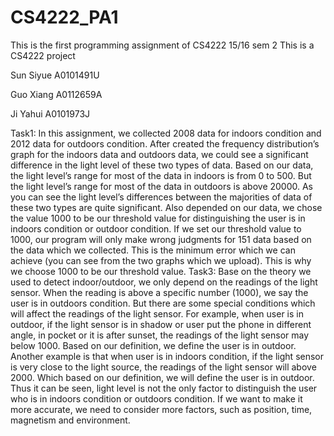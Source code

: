 # CS4222_PA1
This is the first programming assignment of CS4222 15/16 sem 2
This is a CS4222 project 

Sun Siyue A0101491U 

Guo Xiang A0112659A 

Ji Yahui A0101973J

Task1: In this assignment, we collected 2008 data for indoors condition and 2012 
data for outdoors condition. After created the frequency distribution’s graph for the 
indoors data and outdoors data, we could see a significant difference in the light level 
of these two types of data. Based on our data, the light level’s range for most of the 
data in indoors is from 0 to 500. But the light level’s range for most of the data in 
outdoors is above 20000. As you can see the light level’s differences between the 
majorities of data of these two types are quite significant. Also depended on our data, 
we chose the value 1000 to be our threshold value for distinguishing the user is in 
indoors condition or outdoor condition. If we set our threshold value to 1000, our 
program will only make wrong judgments for 151 data based on the data which we 
collected. This is the minimum error which we can achieve (you can see from the two 
graphs which we upload). This is why we choose 1000 to be our threshold value.
Task3: Base on the theory we used to detect indoor/outdoor, we only depend on the 
readings of the light sensor. When the reading is above a specific number (1000), we 
say the user is in outdoors condition. But there are some special conditions which will 
affect the readings of the light sensor. For example, when user is in outdoor, if the 
light sensor is in shadow or user put the phone in different angle, in pocket or it is 
after sunset, the readings of the light sensor may below 1000. Based on our 
definition, we define the user is in outdoor. Another example is that when user is in 
indoors condition, if the light sensor is very close to the light source, the readings of 
the light sensor will above 2000. Which based on our definition, we will define the 
user is in outdoor. Thus it can be seen, light level is not the only factor to distinguish 
the user who is in indoors condition or outdoors condition. If we want to make it more 
accurate, we need to consider more factors, such as position, time, magnetism and 
environment.